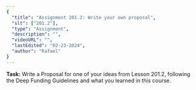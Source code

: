 ```yaml
---
{
  "title": "Assignment 201.2: Write your own proposal",
  "slt": ["201.2"],
  "type": "Assignment",
  "description": "",
  "videoURL": "",
  "lastEdited": "02-23-2024",
  "author": "Rafael"
}
---
```


**Task:** Write a Proposal for one of your ideas from Lesson 201.2, following the Deep Funding Guidelines and what you learned in this course.
